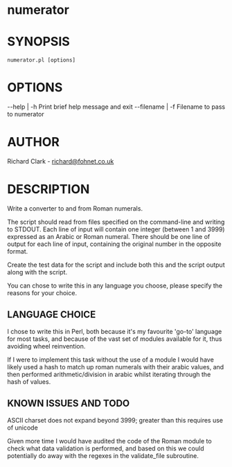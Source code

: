 numerator
=========

# SYNOPSIS

    numerator.pl [options]

# OPTIONS

  --help | -h
      Print brief help message and exit
  --filename | -f
      Filename to pass to numerator
 
# AUTHOR

Richard Clark - <richard@fohnet.co.uk>

# DESCRIPTION

Write a converter to and from Roman numerals.

The script should read from files specified on the command-line and writing to STDOUT. Each line of input will contain one integer (between 1 and 3999) expressed as an Arabic or Roman numeral. There should be one line of output for each line of input, containing the original number in the opposite format.

Create the test data for the script and include both this and the script output along with the script.

You can chose to write this in any language you choose, please specify the reasons for your choice.

## LANGUAGE CHOICE

I chose to write this in Perl, both because it's my favourite 'go-to' language for most tasks, and because of the vast set of modules available for it, thus avoiding wheel reinvention.

If I were to implement this task without the use of a module I would have likely used a hash to match up roman numerals with their arabic values, and then performed arithmetic/division in arabic whilst iterating through the hash of values.

## KNOWN ISSUES AND TODO

ASCII charset does not expand beyond 3999; greater than this requires use of unicode

Given more time I would have audited the code of the Roman module to check what data validation is performed, and based on this we could potentially do away with the regexes in the validate\_file subroutine.
